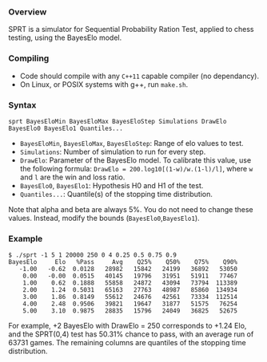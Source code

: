 ### Overview

SPRT is a simulator for Sequential Probability Ration Test, applied to chess
testing, using the BayesElo model.

### Compiling

* Code should compile with any `C++11` capable compiler (no dependancy).
* On Linux, or POSIX systems with g++, run `make.sh`.

### Syntax

`sprt BayesEloMin BayesEloMax BayesEloStep Simulations DrawElo BayesElo0 BayesElo1 Quantiles...`

* `BayesEloMin`, `BayesEloMax`, `BayesEloStep`: Range of elo values to test.
* `Simulations`: Number of simulation to run for every step.
* `DrawElo`: Parameter of the BayesElo model. To calibrate this value, use the
following formula: `DrawElo = 200.log10[(1-w)/w.(1-l)/l]`, where `w` and `l`
are the win and loss ratio.
* `BayesElo0`, `BayesElo1`: Hypothesis H0 and H1 of the test.
* `Quantiles...`: Quantile(s) of the stopping time distribution.

Note that alpha and beta are always 5%. You do not need to change these values.
Instead, modify the bounds (`BayesElo0`,`BayesElo1`).

### Example

	$ ./sprt -1 5 1 20000 250 0 4 0.25 0.5 0.75 0.9
	BayesElo     Elo   %Pass     Avg    Q25%    Q50%    Q75%    Q90%
	   -1.00   -0.62  0.0128   28982   15842   24199   36892   53050
	    0.00   -0.00  0.0515   40145   19796   31951   51911   77467
	    1.00    0.62  0.1888   55858   24872   43094   73794  113389
	    2.00    1.24  0.5031   65163   27763   48987   85860  134934
	    3.00    1.86  0.8149   55612   24676   42561   73334  112514
	    4.00    2.48  0.9506   39821   19647   31877   51575   76254
	    5.00    3.10  0.9875   28835   15796   24049   36825   52675

For example, +2 BayesElo with DrawElo = 250 corresponds to +1.24 Elo, and the
SPRT(0,4) test has 50.31% chance to pass, with an average run of 63731 games.
The remaining columns are quantiles of the stopping time distribution.
